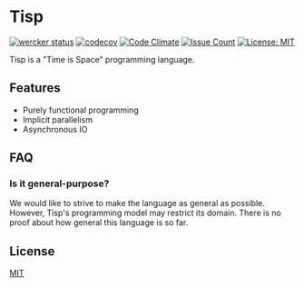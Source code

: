 # Tisp

[![wercker status](https://app.wercker.com/status/68b66e4881f08974e109a864520e369f/s/master "wercker status")](https://app.wercker.com/project/byKey/68b66e4881f08974e109a864520e369f)
[![codecov](https://codecov.io/gh/raviqqe/tisp/branch/master/graph/badge.svg)](https://codecov.io/gh/raviqqe/tisp)
[![Code Climate](https://codeclimate.com/github/raviqqe/tisp/badges/gpa.svg)](https://codeclimate.com/github/raviqqe/tisp)
[![Issue Count](https://codeclimate.com/github/raviqqe/tisp/badges/issue_count.svg)](https://codeclimate.com/github/raviqqe/tisp)
[![License: MIT](https://img.shields.io/badge/license-MIT-yellow.svg)](https://opensource.org/licenses/MIT)

Tisp is a "Time is Space" programming language.

## Features

- Purely functional programming
- Implicit parallelism
- Asynchronous IO

## FAQ

### Is it general-purpose?

We would like to strive to make the language as general as possible.
However, Tisp's programming model may restrict its domain.
There is no proof about how general this language is so far.

## License

[MIT](LICENSE)
